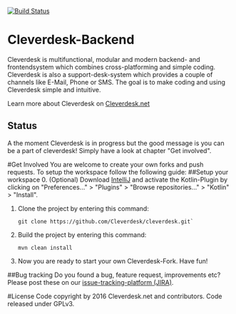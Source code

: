 [![Build Status](https://travis-ci.org/Cleverdesk/cleverdesk.svg?branch=master)](https://travis-ci.org/Cleverdesk/cleverdesk)

# Cleverdesk-Backend
Cleverdesk is multifunctional, modular and modern backend- and frontendsystem which combines cross-platforming and simple coding. Cleverdesk is also a support-desk-system which provides a couple of
 channels like E-Mail, Phone or SMS. 
The goal is to make coding and using Cleverdesk simple and intuitive.

Learn more about Cleverdesk on [Cleverdesk.net](https://www.cleverdesk.net)
## Status
A the moment Cleverdesk is in progress but the good message is you can be a part of cleverdesk! Simply have a look at chapter "Get involved".

#Get Involved
You are welcome to create your own forks and push requests. To setup the workspace follow the following guide:
##Setup your workspace
0.  (Optional) Download [IntelliJ](https://www.jetbrains.com/idea/) and activate the Kotlin-Plugin by clicking on "Preferences..." > "Plugins" > "Browse repositories..." > "Kotlin" > "Install".
1.  Clone the project by entering this command:

    ```
    git clone https://github.com/Cleverdesk/cleverdesk.git`
    ```
    
2.  Build the project by entering this command:

    ```
    mvn clean install
    ```
   
3. Now you are ready to start your own Cleverdesk-Fork. Have fun!

##Bug tracking
Do you found a bug, feature request, improvements etc? Please post these on our [issue-tracking-platform (JIRA)](http://jira.cleverdesk.net).

#License
Code copyright by 2016 Cleverdesk.net and contributors. Code released under GPLv3.
